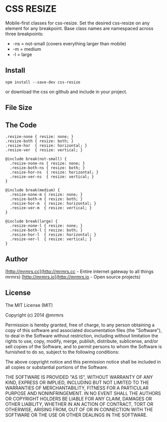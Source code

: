 # CSS RESIZE

  Mobile-first classes for css-resize.
  Set the desired css-resize on any element for any breakpoint.
  Base class names are namespaced across three breakpoints:

*  -ns = not-small (covers everything larger than mobile)
*  -m  = medium
*  -l  = large

## Install
```
npm install --save-dev css-resize
```
or download the css on github and include in your project.

## File Size


## The Code
```
.resize-none { resize: none; }
.resize-both { resize: both; }
.resize-hor  { resize: horizontal; }
.resize-ver  { resize: vertical; }

@include break(not-small) {
  .resize-none-ns { resize: none; }
  .resize-both-ns { resize: both; }
  .resize-hor-ns  { resize: horizontal; }
  .resize-ver-ns  { resize: vertical; }
}

@include break(medium) {
  .resize-none-m { resize: none; }
  .resize-both-m { resize: both; }
  .resize-hor-m  { resize: horizontal; }
  .resize-ver-m  { resize: vertical; }
}

@include break(large) {
  .resize-none-l { resize: none; }
  .resize-both-l { resize: both; }
  .resize-hor-l  { resize: horizontal; }
  .resize-ver-l  { resize: vertical; }
}

```

## Author

[http://mrmrs.cc](http://mrmrs.cc - Entire internet gateway to all things mrmrs)
[http://mrmrs.io](http://mrmrs.io - Open source projects)

## License

The MIT License (MIT)

Copyright (c) 2014 @mrmrs

Permission is hereby granted, free of charge, to any person obtaining a copy
of this software and associated documentation files (the "Software"), to deal
in the Software without restriction, including without limitation the rights
to use, copy, modify, merge, publish, distribute, sublicense, and/or sell
copies of the Software, and to permit persons to whom the Software is
furnished to do so, subject to the following conditions:

The above copyright notice and this permission notice shall be included in
all copies or substantial portions of the Software.

THE SOFTWARE IS PROVIDED "AS IS", WITHOUT WARRANTY OF ANY KIND, EXPRESS OR
IMPLIED, INCLUDING BUT NOT LIMITED TO THE WARRANTIES OF MERCHANTABILITY,
FITNESS FOR A PARTICULAR PURPOSE AND NONINFRINGEMENT. IN NO EVENT SHALL THE
AUTHORS OR COPYRIGHT HOLDERS BE LIABLE FOR ANY CLAIM, DAMAGES OR OTHER
LIABILITY, WHETHER IN AN ACTION OF CONTRACT, TORT OR OTHERWISE, ARISING FROM,
OUT OF OR IN CONNECTION WITH THE SOFTWARE OR THE USE OR OTHER DEALINGS IN
THE SOFTWARE.

